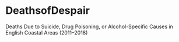 # DeathsofDespair
Deaths Due to Suicide, Drug Poisoning, or Alcohol-Specific Causes in English Coastal Areas (2011–2018)
